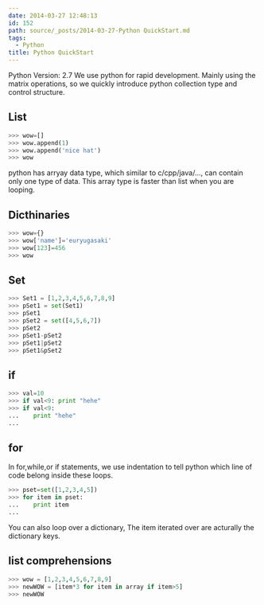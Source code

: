 ```yaml
---
date: 2014-03-27 12:48:13
id: 152
path: source/_posts/2014-03-27-Python QuickStart.md
tags:
  - Python
title: Python QuickStart
---
```


Python Version: 2.7
We use python for rapid development. Mainly using the matrix operations, so we quickly introduce python collection type and control structure.

## List

``` python
>>> wow=[]
>>> wow.append(1)
>>> wow.append('nice hat')
>>> wow
```

python has arryay data type, which similar to c/cpp/java/..., can contain only one type of data.
This array type is faster than list when you are looping.

<!-- more -->

## Dicthinaries

``` python
>>> wow={}
>>> wow['name']='euryugasaki'
>>> wow[123]=456
>>> wow
```

## Set

``` python
>>> Set1 = [1,2,3,4,5,6,7,8,9]
>>> pSet1 = set(Set1)
>>> pSet1
>>> pSet2 = set([4,5,6,7])
>>> pSet2
>>> pSet1-pSet2
>>> pSet1|pSet2
>>> pSet1&pSet2
```

## if

``` python
>>> val=10
>>> if val<9: print "hehe"
>>> if val<9:
...    print "hehe"
...
```

## for
In for,while,or if statements, we use indentation to tell python which line of code belong inside these loops.

``` python
>>> pset=set([1,2,3,4,5])
>>> for item in pset:
...    print item
...
```

You can also loop over a dictionary, The item iterated over are acturally the dictionary keys.

## list comprehensions

``` python
>>> wow = [1,2,3,4,5,6,7,8,9]
>>> newWOW = [item*3 for item in array if item>5]
>>> newWOW
```